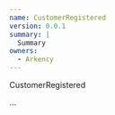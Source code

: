 ```yaml
---
name: CustomerRegistered
version: 0.0.1
summary: |
  Summary
owners:
  - Arkency
---
```


CustomerRegistered

...

